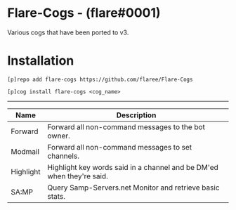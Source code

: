 # Flare-Cogs - (flare#0001)
Various cogs that have been ported to v3. 

# Installation
`[p]repo add flare-cogs https://github.com/flaree/Flare-Cogs`

`[p]cog install flare-cogs <cog_name>`

---
| Name | Description 
| --- | --- |
| Forward | Forward all non-command messages to the bot owner. |
| Modmail | Forward all non-command messages to set channels. |
| Highlight | Highlight key words said in a channel and be DM'ed when they're said. |
| SA:MP | Query Samp-Servers.net Monitor and retrieve basic stats. |


